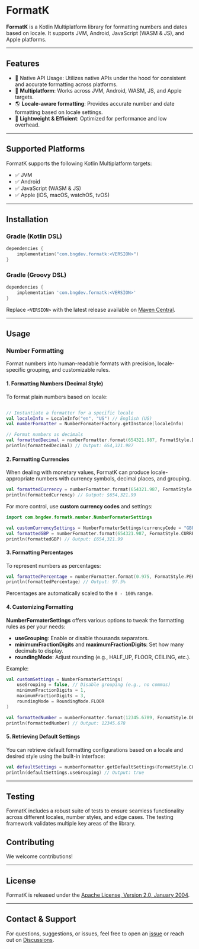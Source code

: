 # FormatK



**FormatK** is a Kotlin Multiplatform library for formatting numbers and dates based on locale. It supports JVM, Android, JavaScript (WASM & JS), and Apple platforms.

---

## Features
- 🔧 Native API Usage: Utilizes native APIs under the hood for consistent and accurate formatting across platforms.
- 📌 **Multiplatform**: Works across JVM, Android, WASM, JS, and Apple targets.
- 🌎 **Locale-aware formatting**: Provides accurate number and date formatting based on locale settings.
- 🚀 **Lightweight & Efficient**: Optimized for performance and low overhead.
---

## Supported Platforms

FormatK supports the following Kotlin Multiplatform targets:

- ✅ JVM
- ✅ Android
- ✅ JavaScript (WASM & JS)
- ✅ Apple (iOS, macOS, watchOS, tvOS)

---

## Installation

### Gradle (Kotlin DSL)

```kotlin
dependencies {
    implementation("com.bngdev.formatk:<VERSION>")
}
```

### Gradle (Groovy DSL)

```groovy
dependencies {
    implementation 'com.bngdev.formatk:<VERSION>'
}
```

Replace `<VERSION>` with the latest release available on [Maven Central](https://search.maven.org/search?q=g\:com.bngdev.formatk).

---


## Usage

### Number Formatting

Format numbers into human-readable formats with precision, locale-specific grouping, and customizable rules.

#### 1. Formatting Numbers (Decimal Style)

To format plain numbers based on locale:

```kotlin

// Instantiate a formatter for a specific locale
val localeInfo = LocaleInfo("en", "US") // English (US)
val numberFormatter = NumberFormaterFactory.getInstance(localeInfo)

// Format numbers as decimals
val formattedDecimal = numberFormatter.format(654321.987, FormatStyle.DECIMAL)
println(formattedDecimal) // Output: 654,321.987
```

#### 2. Formatting Currencies

When dealing with monetary values, FormatK can produce locale-appropriate numbers with currency symbols, decimal places, and grouping.

```kotlin
val formattedCurrency = numberFormatter.format(654321.987, FormatStyle.CURRENCY)
println(formattedCurrency) // Output: $654,321.99
```

For more control, use **custom currency codes** and settings:

```kotlin
import com.bngdev.formatk.number.NumberFormaterSettings

val customCurrencySettings = NumberFormaterSettings(currencyCode = "GBP")
val formattedGBP = numberFormatter.format(654321.987, FormatStyle.CURRENCY, customCurrencySettings)
println(formattedGBP) // Output: £654,321.99
```

#### 3. Formatting Percentages

To represent numbers as percentages:

```kotlin
val formattedPercentage = numberFormatter.format(0.975, FormatStyle.PERCENT)
println(formattedPercentage) // Output: 97.5%
```

Percentages are automatically scaled to the `0 - 100%` range.

#### 4. Customizing Formatting

**NumberFormaterSettings** offers various options to tweak the formatting rules as per your needs:

- **useGrouping**: Enable or disable thousands separators.
- **minimumFractionDigits** and **maximumFractionDigits**: Set how many decimals to display.
- **roundingMode**: Adjust rounding (e.g., HALF_UP, FLOOR, CEILING, etc.).

Example:

```kotlin
val customSettings = NumberFormaterSettings(
    useGrouping = false, // Disable grouping (e.g., no commas)
    minimumFractionDigits = 1,
    maximumFractionDigits = 3,
    roundingMode = RoundingMode.FLOOR
)

val formattedNumber = numberFormatter.format(12345.6789, FormatStyle.DECIMAL, customSettings)
println(formattedNumber) // Output: 12345.678
```

#### 5. Retrieving Default Settings

You can retrieve default formatting configurations based on a locale and desired style using the built-in interface:

```kotlin
val defaultSettings = numberFormatter.getDefaultSettings(FormatStyle.CURRENCY)
println(defaultSettings.useGrouping) // Output: true
```

---

## Testing

FormatK includes a robust suite of tests to ensure seamless functionality across different locales, number styles, and edge cases. The testing framework validates multiple key areas of the library.

## Contributing

We welcome contributions!

---

## License

FormatK is released under the [Apache License, Version 2.0, January 2004](LICENSE).

---

## Contact & Support

For questions, suggestions, or issues, feel free to open an [issue](https://github.com/kkalisz/FormatK/issues) or reach out on [Discussions](https://github.com/kkalisz/FormatK/discussions).

